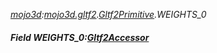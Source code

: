 _[mojo3d](../../modules/mojo3d/mojo3d-module.md):[mojo3d.gltf2](../../modules/mojo3d/mojo3d-gltf2.md).[Gltf2Primitive](../../modules/mojo3d/mojo3d-gltf2-gltf2primitive.md).WEIGHTS\_0_
##### Field WEIGHTS\_0:[Gltf2Accessor](../../modules/mojo3d/mojo3d-gltf2-gltf2accessor.md)
